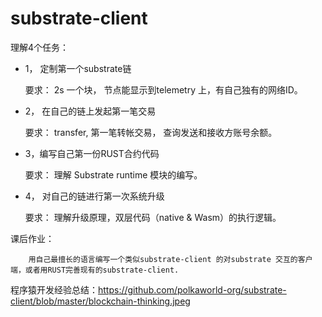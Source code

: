 # substrate-client

理解4个任务：
- 1， 定制第一个substrate链

    要求： 2s 一个块， 节点能显示到telemetry 上，有自己独有的网络ID。

- 2， 在自己的链上发起第一笔交易

    要求： transfer, 第一笔转帐交易， 查询发送和接收方账号余额。

- 3，编写自己第一份RUST合约代码

    要求： 理解 Substrate runtime 模块的编写。

- 4， 对自己的链进行第一次系统升级

    要求： 理解升级原理，双层代码（native & Wasm）的执行逻辑。
 

课后作业：

        用自己最擅长的语言编写一个类似substrate-client 的对substrate 交互的客户端，或者用RUST完善现有的substrate-client.
        
  
  程序猿开发经验总结：https://github.com/polkaworld-org/substrate-client/blob/master/blockchain-thinking.jpeg
